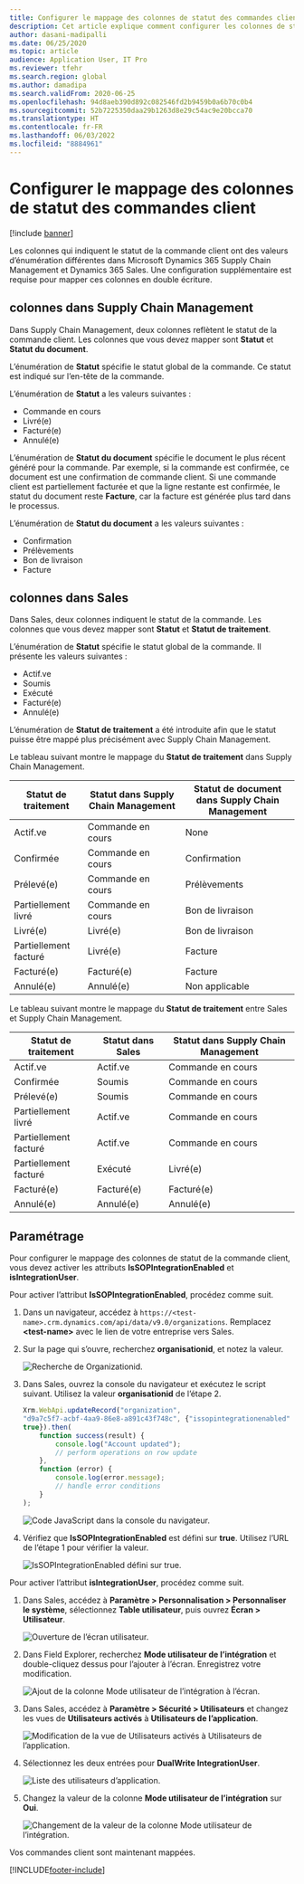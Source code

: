 ```yaml
---
title: Configurer le mappage des colonnes de statut des commandes client
description: Cet article explique comment configurer les colonnes de statut de la commande client pour la double écriture.
author: dasani-madipalli
ms.date: 06/25/2020
ms.topic: article
audience: Application User, IT Pro
ms.reviewer: tfehr
ms.search.region: global
ms.author: damadipa
ms.search.validFrom: 2020-06-25
ms.openlocfilehash: 94d8aeb390d892c082546fd2b9459b0a6b70c0b4
ms.sourcegitcommit: 52b7225350daa29b1263d8e29c54ac9e20bcca70
ms.translationtype: HT
ms.contentlocale: fr-FR
ms.lasthandoff: 06/03/2022
ms.locfileid: "8884961"
---
```

# <a name="set-up-the-mapping-for-the-sales-order-status-columns"></a>Configurer le mappage des colonnes de statut des commandes client

[!include [banner](../../includes/banner.md)]

Les colonnes qui indiquent le statut de la commande client ont des valeurs d’énumération différentes dans Microsoft Dynamics 365 Supply Chain Management et Dynamics 365 Sales. Une configuration supplémentaire est requise pour mapper ces colonnes en double écriture.

## <a name="columns-in-supply-chain-management"></a>colonnes dans Supply Chain Management

Dans Supply Chain Management, deux colonnes reflètent le statut de la commande client. Les colonnes que vous devez mapper sont **Statut** et **Statut du document**.

L’énumération de **Statut** spécifie le statut global de la commande. Ce statut est indiqué sur l’en-tête de la commande.

L’énumération de **Statut** a les valeurs suivantes :

- Commande en cours
- Livré(e)
- Facturé(e)
- Annulé(e)

L’énumération de **Statut du document** spécifie le document le plus récent généré pour la commande. Par exemple, si la commande est confirmée, ce document est une confirmation de commande client. Si une commande client est partiellement facturée et que la ligne restante est confirmée, le statut du document reste **Facture**, car la facture est générée plus tard dans le processus.

L’énumération de **Statut du document** a les valeurs suivantes :

- Confirmation
- Prélèvements
- Bon de livraison
- Facture

## <a name="columns-in-sales"></a>colonnes dans Sales

Dans Sales, deux colonnes indiquent le statut de la commande. Les colonnes que vous devez mapper sont **Statut** et **Statut de traitement**.

L’énumération de **Statut** spécifie le statut global de la commande. Il présente les valeurs suivantes :

- Actif.ve
- Soumis
- Exécuté
- Facturé(e)
- Annulé(e)

L’énumération de **Statut de traitement** a été introduite afin que le statut puisse être mappé plus précisément avec Supply Chain Management.

Le tableau suivant montre le mappage du **Statut de traitement** dans Supply Chain Management.

| Statut de traitement   | Statut dans Supply Chain Management | Statut de document dans Supply Chain Management |
|---------------------|-----------------------------------|--------------------------------------------|
| Actif.ve              | Commande en cours                        | None                                       |
| Confirmée           | Commande en cours                        | Confirmation                               |
| Prélevé(e)              | Commande en cours                        | Prélèvements                               |
| Partiellement livré | Commande en cours                        | Bon de livraison                               |
| Livré(e)           | Livré(e)                         | Bon de livraison                               |
| Partiellement facturé  | Livré(e)                         | Facture                                    |
| Facturé(e)            | Facturé(e)                          | Facture                                    |
| Annulé(e)           | Annulé(e)                         | Non applicable                             |

Le tableau suivant montre le mappage du **Statut de traitement** entre Sales et Supply Chain Management.

| Statut de traitement   | Statut dans Sales | Statut dans Supply Chain Management |
|---------------------|-----------------|-----------------------------------|
| Actif.ve              | Actif.ve          | Commande en cours                        |
| Confirmée           | Soumis       | Commande en cours                        |
| Prélevé(e)              | Soumis       | Commande en cours                        |
| Partiellement livré | Actif.ve          | Commande en cours                        |
| Partiellement facturé  | Actif.ve          | Commande en cours                        |
| Partiellement facturé  | Exécuté       | Livré(e)                         |
| Facturé(e)            | Facturé(e)        | Facturé(e)                          |
| Annulé(e)           | Annulé(e)       | Annulé(e)                         |

## <a name="setup"></a>Paramétrage

Pour configurer le mappage des colonnes de statut de la commande client, vous devez activer les attributs **IsSOPIntegrationEnabled** et **isIntegrationUser**.

Pour activer l’attribut **IsSOPIntegrationEnabled**, procédez comme suit.

1. Dans un navigateur, accédez à `https://<test-name>.crm.dynamics.com/api/data/v9.0/organizations`. Remplacez **\<test-name\>** avec le lien de votre entreprise vers Sales.
2. Sur la page qui s’ouvre, recherchez **organisationid**, et notez la valeur.

    ![Recherche de Organizationid.](media/sales-map-orgid.png)

3. Dans Sales, ouvrez la console du navigateur et exécutez le script suivant. Utilisez la valeur **organisationid** de l’étape 2.

    ```javascript
    Xrm.WebApi.updateRecord("organization",
    "d9a7c5f7-acbf-4aa9-86e8-a891c43f748c", {"issopintegrationenabled" :
    true}).then(
        function success(result) {
            console.log("Account updated");
            // perform operations on row update
        },
        function (error) {
            console.log(error.message);
            // handle error conditions
        }
    );
    ```

    ![Code JavaScript dans la console du navigateur.](media/sales-map-script.png)

4. Vérifiez que **IsSOPIntegrationEnabled** est défini sur **true**. Utilisez l’URL de l’étape 1 pour vérifier la valeur.

    ![IsSOPIntegrationEnabled défini sur true.](media/sales-map-integration-enabled.png)

Pour activer l’attribut **isIntegrationUser**, procédez comme suit.

1. Dans Sales, accédez à **Paramètre \> Personnalisation \> Personnaliser le système**, sélectionnez **Table utilisateur**, puis ouvrez **Écran \> Utilisateur**.

    ![Ouverture de l’écran utilisateur.](media/sales-map-user.png)

2. Dans Field Explorer, recherchez **Mode utilisateur de l’intégration** et double-cliquez dessus pour l’ajouter à l’écran. Enregistrez votre modification.

    ![Ajout de la colonne Mode utilisateur de l’intégration à l’écran.](media/sales-map-field-explorer.png)

3. Dans Sales, accédez à **Paramètre \> Sécurité \> Utilisateurs** et changez les vues de **Utilisateurs activés** à **Utilisateurs de l’application**.

    ![Modification de la vue de Utilisateurs activés à Utilisateurs de l’application.](media/sales-map-enabled-users.png)

4. Sélectionnez les deux entrées pour **DualWrite IntegrationUser**.

    ![Liste des utilisateurs d’application.](media/sales-map-user-mode.png)

5. Changez la valeur de la colonne **Mode utilisateur de l’intégration** sur **Oui**.

    ![Changement de la valeur de la colonne Mode utilisateur de l’intégration.](media/sales-map-user-mode-yes.png)

Vos commandes client sont maintenant mappées.


[!INCLUDE[footer-include](../../../../includes/footer-banner.md)]